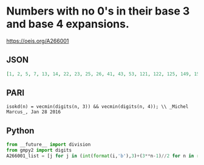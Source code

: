 # Numbers with no 0's in their base 3 and base 4 expansions\.
https://oeis.org/A266001
## JSON
```JSON
[1, 2, 5, 7, 13, 14, 22, 23, 25, 26, 41, 43, 53, 121, 122, 125, 149, 151, 157, 158, 214, 215, 229, 230, 233, 238, 239, 365, 367, 373, 374, 377, 445, 446, 473, 475, 485, 607, 617, 619, 634, 635, 637, 638, 697, 698, 701, 725, 727, 1366, 1367, 1373, 1375, 1429, 1430, 1445, 1447, 1453, 1454]
```
## PARI
```PARI
isokd(n) = vecmin(digits(n, 3)) && vecmin(digits(n, 4)); \\ _Michel Marcus_, Jan 28 2016
```
## Python
```Python
from __future__ import division
from gmpy2 import digits
A266001_list = [j for j in (int(format(i,'b'),3)+(3**n-1)//2 for n in range(1,10) for i in range(2**n)) if '0' not in digits(j,4)] # _Chai Wah Wu_, Feb 13 2016
```
